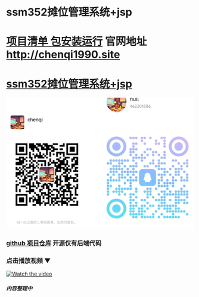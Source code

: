 # ssm352摊位管理系统+jsp


# [项目清单 包安装运行](http://chenqi1990.site) 官网地址 http://chenqi1990.site

# [ssm352摊位管理系统+jsp](https://github.com/GraduationProject-springboot/)

![picture](https://raw.githubusercontent.com/GraduationProject-springboot/.github/main/img/wx.png)

### [github 项目仓库](https://github.com/GraduationProject-springboot/allSpringbootProjects) 开源仅有后端代码

### 点击播放视频 ▼
[![Watch the video](https://i.sstatic.net/Vp2cE.png)](https://www.bilibili.com/video/BV1gn8XeNE2J?p=148)

#####   内容整理中  











